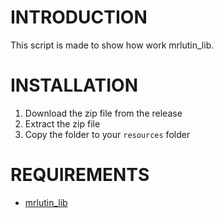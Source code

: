 # INTRODUCTION
This script is made to show how work mrlutin_lib.

# INSTALLATION
1. Download the zip file from the release
2. Extract the zip file
3. Copy the folder to your `resources` folder 

# REQUIREMENTS
- [mrlutin_lib](https://mrlutin.tebex.io/package/5883235)
